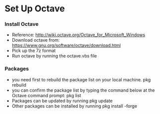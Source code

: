 # Set Up Octave

### Install Octave
* Reference: http://wiki.octave.org/Octave_for_Microsoft_Windows
* Download octave from: https://www.gnu.org/software/octave/download.html
* Pick up the 7z format
* Run octave by running the octave.vbs file

### Packages

* you need first to rebuild the package list on your local machine.
pkg rebuild
* you can confirm the package list by typing the command below at the Octave command prompt:
pkg list
* Packages can be updated by running
pkg update
* Other packages can be installed by running
pkg install -forge <package name>